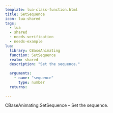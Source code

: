 ```yaml
---
template: lua-class-function.html
title: SetSequence
icon: lua-shared
tags:
  - lua
  - shared
  - needs-verification
  - needs-example
lua:
  library: CBaseAnimating
  function: SetSequence
  realm: shared
  description: "Set the sequence."
  
  arguments:
    - name: "sequence"
      type: number
  returns:
    
---
```


<div class="lua__search__keywords">
CBaseAnimating:SetSequence &#x2013; Set the sequence.
</div>
